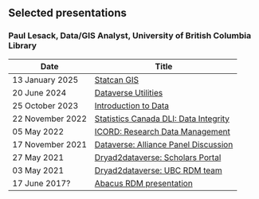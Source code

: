 ## Selected presentations 
### Paul Lesack, Data/GIS Analyst, University of British Columbia Library

|Date|Title|
|--------|-------|
|13 January 2025|[Statcan GIS](html/2025-01-13_Census_Data.html)|
|20 June 2024| [Dataverse Utilities](html/2024-06-20_dataverse_utils_sp.html)|
|25 October 2023|[Introduction to Data](html/2023-10-25_Intro_Data.html)|
|22 November 2022|[Statistics Canada DLI: Data Integrity](html/2022-11-22_Data_Integrity.html)|
|05 May 2022|[ICORD: Research Data Management](html/2022-05-05_ICORD_RDM.html)|
|17 November 2021|[Dataverse: Alliance Panel Discussion](html/2021-11-17_DataversePanel.html)|
|27 May 2021| [Dryad2dataverse: Scholars Portal](html/2021-05-27-_d2d_ScholarsPortal.html)|
|03 May 2021| [Dryad2dataverse: UBC RDM team](html/2021-05-03_d2d_UBCRDM.html)|
|17 June 2017?|[Abacus RDM presentation](html/2017-06-17_x_AbacusRDM_Presentation.html)|


